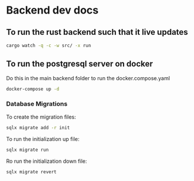# Backend dev docs

## To run the rust backend such that it live updates

```bash
cargo watch -q -c -w src/ -x run
```

## To run the postgresql server on docker

Do this in the main backend folder to run the docker.compose.yaml
```bash
docker-compose up -d
```

### Database Migrations

To create the migration files:
```bash
sqlx migrate add -r init  
```

To run the initialization up file:
```bash
sqlx migrate run    
```

Ro run the initialization down file:
```bash
sqlx migrate revert 
```